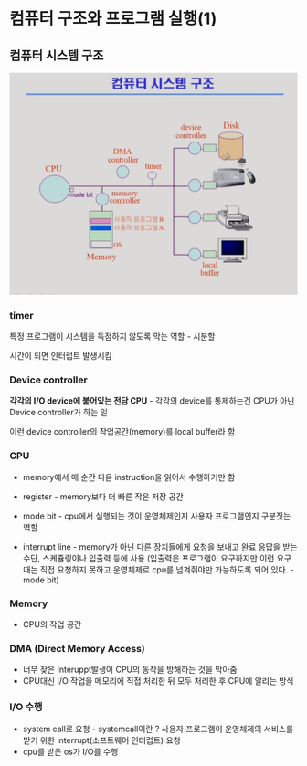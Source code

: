 # 컴퓨터 구조와 프로그램 실행(1)



## 컴퓨터 시스템 구조

![](./images/2-1.JPG)

### timer

특정 프로그램이 시스템을 독점하지 않도록 막는 역할 - 시분할

시간이 되면 인터럽트 발생시킴



### Device controller

**각각의 I/O device에 붙어있는 전담 CPU** -  각각의 device를 통제하는건 CPU가 아닌 Device controller가 하는 일

이런 device controller의 작업공간(memory)를 local buffer라 함



### CPU

- memory에서 매 순간 다음 instruction을 읽어서 수행하기만 함 

- register - memory보다 더 빠른 작은 저장 공간

- mode bit - cpu에서 실행되는 것이 운영체제인지 사용자 프로그램인지 구분짓는 역할

- interrupt line - memory가 아닌 다른 장치들에게 요청을 보내고 완료 응답을 받는 수단, 스케쥴링이나 입출력 등에 사용 (입출력은 프로그램이 요구하지만 이런 요구때는 직접 요청하지 못하고 운영체제로 cpu를 넘겨줘야만 가능하도록 되어 있다. - mode bit)

  

### Memory

- CPU의 작업 공간



### DMA (Direct Memory Access)

- 너무 잦은 Interuppt발생이 CPU의 동작을 방해하는 것을 막아줌
- CPU대신 I/O 작업을 메모리에 직접 처리한 뒤 모두 처리한 후 CPU에 알리는 방식



### I/O 수행 

- system call로 요청 - systemcall이란 ? 사용자 프로그램이 운영체제의 서비스를 받기 위한 interrupt(소프트웨어 인터럽트) 요청 
- cpu를 받은 os가 I/O를 수행
